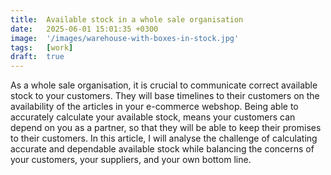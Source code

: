 ```yaml
---
title:  Available stock in a whole sale organisation
date:   2025-06-01 15:01:35 +0300
image:  '/images/warehouse-with-boxes-in-stock.jpg'
tags:   [work]
draft:  true
---
```

As a whole sale organisation, it is crucial to communicate correct available stock to your customers. They will base timelines to their customers on the availability of the articles in your e-commerce webshop. Being able to accurately calculate your available stock, means your customers can depend on you as a partner, so that they will be able to keep their promises to their customers.
In this article, I will analyse the challenge of calculating accurate and dependable available stock while balancing the concerns of your customers, your suppliers, and your own bottom line.  



